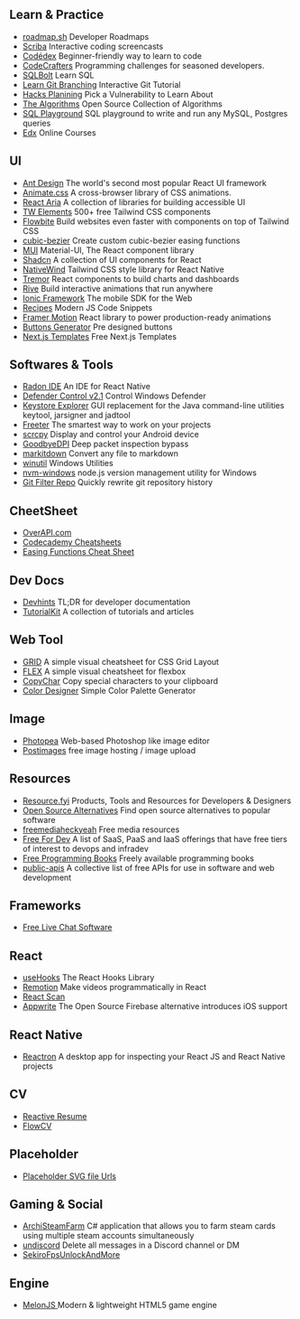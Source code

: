 ## Learn & Practice

- [roadmap.sh](https://roadmap.sh/) Developer Roadmaps
- [Scriba](https://scrimba.com/) Interactive coding screencasts
- [Codédex](https://www.codedex.io/) Beginner-friendly way to learn to code
- [CodeCrafters](https://app.codecrafters.io) Programming challenges for seasoned developers.
- [SQLBolt](https://sqlbolt.com/lesson/) Learn SQL
- [Learn Git Branching](https://learngitbranching.js.org/) Interactive Git Tutorial
- [Hacks Planining](https://www.hacksplaining.com/) Pick a Vulnerability to Learn About
- [The Algorithms](https://the-algorithms.com/) Open Source Collection of Algorithms
- [SQL Playground](https://sqlplayground.app/) SQL playground to write and run any MySQL, Postgres queries
- [Edx](https://home.edx.org/) Online Courses

## UI
- [Ant Design](https://ant.design/) The world's second most popular React UI framework
- [Animate.css](https://animate.style/) A cross-browser library of CSS animations.
- [React Aria](https://react-spectrum.adobe.com/react-aria/index.html) A collection of libraries for building accessible UI
- [TW Elements](https://tw-elements.com/) 500+ free Tailwind CSS components
- [Flowbite](https://flowbite.com/) Build websites even faster with components on top of Tailwind CSS
- [cubic-bezier](https://cubic-bezier.com/) Create custom cubic-bezier easing functions
- [MUI](https://mui.com/) Material-UI, The React component library
- [Shadcn](https://ui.shadcn.com/) A collection of UI components for React
- [NativeWind](https://www.nativewind.dev/) Tailwind CSS style library for React Native
- [Tremor](https://www.tremor.so) React components to build charts and dashboards
- [Rive](https://rive.app/) Build interactive animations that run anywhere
- [Ionic Framework](https://ionicframework.com/) The mobile SDK for the Web
- [Recipes](https://buildui.com/recipes) Modern JS Code Snippets
- [Framer Motion](https://www.framer.com/motion/) React library to power production-ready animations
- [Buttons Generator](https://markodenic.com/tools/buttons-generator/) Pre designed buttons
- [Next.js Templates](https://nextjstemplates.com/templates?type=free) Free Next.js Templates

## Softwares & Tools
- [Radon IDE](https://ide.swmansion.com/) An IDE for React Native
- [Defender Control v2.1](https://www.sordum.org/9480/defender-control-v2-1/) Control Windows Defender
- [Keystore Explorer](https://github.com/kaikramer/keystore-explorer) GUI replacement for the Java command-line utilities keytool, jarsigner and jadtool
- [Freeter](https://github.com/FreeterApp/Freeter) The smartest way to work on your projects
- [scrcpy](https://github.com/Genymobile/scrcpy) Display and control your Android device
- [GoodbyeDPI](https://github.com/ValdikSS/GoodbyeDPI) Deep packet inspection bypass
- [markitdown](https://github.com/microsoft/markitdown) Convert any file to markdown
- [winutil](https://github.com/ChrisTitusTech/winutil) Windows Utilities
- [nvm-windows](https://github.com/coreybutler/nvm-windows) node.js version management utility for Windows
- [Git Filter Repo](https://github.com/newren/git-filter-repo) Quickly rewrite git repository history

## CheetSheet
- [OverAPI.com](https://overapi.com/)
- [Codecademy Cheatsheets](https://www.codecademy.com/resources/cheatsheets/all)
- [Easing Functions Cheat Sheet](https://easings.net/)

## Dev Docs
- [Devhints](https://devhints.io/) TL;DR for developer documentation
- [TutorialKit](https://tutorialkit.dev/) A collection of tutorials and articles

## Web Tool 
- [GRID](https://grid.malven.co/) A simple visual cheatsheet for CSS Grid Layout
- [FLEX](https://flexbox.malven.co/) A simple visual cheatsheet for flexbox
- [CopyChar](https://copychar.cc) Copy special characters to your clipboard
- [Color Designer](https://colordesigner.io/) Simple Color Palette Generator

## Image
- [Photopea](https://github.com/photopea/photopea) Web-based Photoshop like image editor
- [Postimages](https://postimages.org/) free image hosting / image upload

## Resources
- [Resource.fyi](https://resource.fyi/) Products, Tools and Resources for Developers & Designers
- [Open Source Alternatives](https://www.opensourcealternative.to/) Find open source alternatives to popular software
- [freemediaheckyeah](https://fmhy.net/) Free media resources
- [Free For Dev](https://github.com/ripienaar/free-for-dev) A list of SaaS, PaaS and IaaS offerings that have free tiers of interest to devops and infradev
- [Free Programming Books](https://github.com/EbookFoundation/free-programming-books) Freely available programming books   
- [public-apis](https://github.com/public-apis/public-apis) A collective list of free APIs for use in software and web development

## Frameworks
- [Free Live Chat Software](https://www.tawk.to/)

## React
- [useHooks](https://usehooks.com/) The React Hooks Library
- [Remotion](https://www.remotion.dev/) Make videos programmatically in React
- [React Scan]([https://www.tawk.to/](https://github.com/aidenybai/react-scan)) 
- [Appwrite](https://github.com/appwrite/appwrite) The Open Source Firebase alternative introduces iOS support

## React Native
- [Reactron](https://github.com/infinitered/reactotron) A desktop app for inspecting your React JS and React Native projects

## CV
- [Reactive Resume](https://rxresu.me/) 
- [FlowCV](https://app.flowcv.com/)

## Placeholder
- [Placeholder SVG file Urls](https://dev.w3.org/SVG/tools/svgweb/samples/svg-files/)

## Gaming & Social
- [ArchiSteamFarm](https://github.com/JustArchiNET/ArchiSteamFarm) C# application that allows you to farm steam cards using multiple steam accounts simultaneously
- [undiscord](https://github.com/victornpb/undiscord) Delete all messages in a Discord channel or DM
- [SekiroFpsUnlockAndMore](https://github.com/uberhalit/SekiroFpsUnlockAndMore) 

## Engine 
- [MelonJS ](https://github.com/melonjs/melonJS) Modern & lightweight HTML5 game engine
